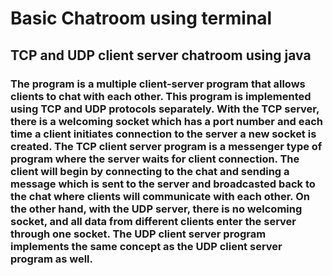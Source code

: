 # Basic Chatroom using terminal
## TCP and UDP client server chatroom using java
### The program is a multiple client-server program that allows clients to chat with each other. This program is implemented using TCP and UDP protocols separately. With the TCP server, there is a welcoming socket which has a port number and each time a client initiates connection to the server a new socket is created. The TCP client server program is a messenger type of program where the server waits for client connection. The client will begin by connecting to the chat and sending a message which is sent to the server and broadcasted back to the chat where clients will communicate with each other. On the other hand, with the UDP server, there is no welcoming socket, and all data from different clients enter the server through one socket. The UDP client server program implements the same concept as the UDP client server program as well.
